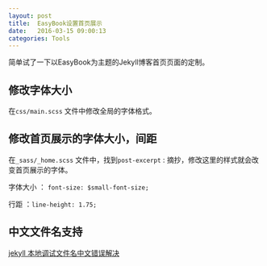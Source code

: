 ```yaml
---
layout: post
title:  EasyBook设置首页展示
date:   2016-03-15 09:00:13
categories: Tools
---
```

简单试了一下以EasyBook为主题的Jekyll博客首页页面的定制。
<!--more-->
## 修改字体大小

在`css/main.scss` 文件中修改全局的字体格式。

## 修改首页展示的字体大小，间距

在`_sass/_home.scss` 文件中，找到`post-excerpt` : 摘抄，修改这里的样式就会改变首页展示的字体。

字体大小 ： `font-size: $small-font-size;`

行距 ：`line-height: 1.75;`

## 中文文件名支持

[jekyll 本地调试文件名中文错误解决](http://chiyiw.com/2016/03/20/jekyll-%E6%9C%AC%E5%9C%B0%E8%B0%83%E8%AF%95%E6%96%87%E4%BB%B6%E5%90%8D%E4%B8%AD%E6%96%87%E9%94%99%E8%AF%AF%E8%A7%A3%E5%86%B3.html)
